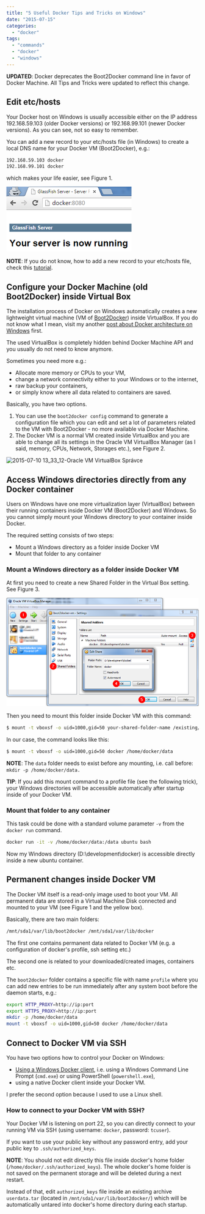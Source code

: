```yaml
---
title: "5 Useful Docker Tips and Tricks on Windows"
date: "2015-07-15"
categories: 
  - "docker"
tags: 
  - "commands"
  - "docker"
  - "windows"
---
```


**UPDATED**: Docker deprecates the Boot2Docker command line in favor of Docker Machine. All Tips and Tricks were updated to reflect this change.

## Edit etc/hosts

Your Docker host on Windows is usually accessible either on the IP address 192.168.59.103 (older Docker versions) or 192.168.99.101 (newer Docker versions). As you can see, not so easy to remember.

You can add a new record to your etc/hosts file (in Windows) to create a local DNS name for your Docker VM (Boot2Docker), e.g.:

```bash
192.168.59.103 docker
192.168.99.101 docker
```

which makes your life easier, see Figure 1.

![2015-07-10 14_17_18-GlassFish Server - Server Running](images/2015-07-10-14_17_18-GlassFish-Server-Server-Running.png "Figure 1: Example of a new record in etc/hosts")

**NOTE**: If you do not know, how to add a new record to your etc/hosts file, check this [tutorial](http://www.rackspace.com/knowledge_center/article/how-do-i-modify-my-hosts-file).

## Configure your Docker Machine (old Boot2Docker) inside Virtual Box

The installation process of Docker on Windows automatically creates a new lightweight virtual machine (VM of [Boot2Docker](http://boot2docker.io/)) inside VirtualBox. If you do not know what I mean, visit my another [post about Docker architecture on Windows](http://blog.pavelsklenar.com/docker-confusing-installation-windows/) first.

The used VirtualBox is completely hidden behind Docker Machine API and you usually do not need to know anymore.

Sometimes you need more e.g.:

- Allocate more memory or CPUs to your VM,
- change a network connectivity either to your Windows or to the internet,
- raw backup your containers,
- or simply know where all data related to containers are saved.

Basically, you have two options.

1. You can use the `boot2docker config` command to generate a configuration file which you can edit and set a lot of parameters related to the VM with Boot2Docker - no more available via Docker Machine.
2. The Docker VM is a normal VM created inside VirtualBox and you are able to change all its settings in the Oracle VM VirtualBox Manager (as I said, memory, CPUs, Network, Storages etc.), see Figure 2.

![2015-07-10 13_33_12-Oracle VM VirtualBox Správce](images/2015-07-10-13_33_12-Oracle-VM-VirtualBox-Správce.png "Figure 2: VirtualBox interface")

##  Access Windows directories directly from any Docker container

Users on Windows have one more virtualization layer (VirtualBox) between their running containers inside Docker VM (Boot2Docker) and Windows. So you cannot simply mount your Windows directory to your container inside Docker.

The required setting consists of two steps:

- Mount a Windows directory as a folder inside Docker VM
- Mount that folder to any container

### Mount a Windows directory as a folder inside Docker VM

At first you need to create a new Shared Folder in the Virtual Box setting. See Figure 3.

![2015-07-10 14_38_38-boot2docker-vm - Settings](images/2015-07-10-14_38_38-boot2docker-vm-Settings.png "igure 3: Shared Folders setting in Virtual Box")

Then you need to mount this folder inside Docker VM with this command:

```bash
$ mount -t vboxsf -o uid=1000,gid=50 your-shared-folder-name /existing/location/in/docker/VM
```

In our case, the command looks like this:

```bash
$ mount -t vboxsf -o uid=1000,gid=50 docker /home/docker/data
```

**NOTE**: The `data` folder needs to exist before any mounting, i.e. call before: `mkdir -p /home/docker/data.`

**TIP**: If you add this mount command to a profile file (see the following trick), your Windows directories will be accessible automatically after startup inside of your Docker VM.

### Mount that folder to any container

This task could be done with a standard volume parameter `-v` from the `docker run` command.

```bash
docker run -it -v /home/docker/data:/data ubuntu bash
```

Now my Windows directory (D:\\development\\docker) is accessible directly inside a new ubuntu container.

## Permanent changes inside Docker VM

The Docker VM itself is a read-only image used to boot your VM. All permanent data are stored in a Virtual Machine Disk connected and mounted to your VM (see Figure 1 and the yellow box).

Basically, there are two main folders:

```bash
/mnt/sda1/var/lib/boot2docker /mnt/sda1/var/lib/docker
```

The first one contains permanent data related to Docker VM (e.g. a configuration of docker's profile, ssh setting etc.)

The second one is related to your downloaded/created images, containers etc.

The `boot2docker` folder contains a specific file with name `profile` where you can add new entries to be run immediately after any system boot before the daemon starts, e.g.:

```bash
export HTTP_PROXY=http://ip:port
export HTTPS_PROXY=http://ip:port 
mkdir -p /home/docker/data 
mount -t vboxsf -o uid=1000,gid=50 docker /home/docker/data
```

## Connect to Docker VM via SSH

You have two options how to control your Docker on Windows:

- [Using a Windows Docker client](https://docs.docker.com/installation/windows/), i.e. using a Windows Command Line Prompt (`cmd.exe`) or using PowerShell (`powershell.exe`),
- using a native Docker client inside your Docker VM.

I prefer the second option because I used to use a Linux shell.

### How to connect to your Docker VM with SSH?

Your Docker VM is listening on port 22, so you can directly connect to your running VM via SSH (using username: `docker`, password: `tcuser`).

If you want to use your public key without any password entry, add your public key to `.ssh/authorized_keys`.

**NOTE**: You should not edit directly this file inside docker's home folder (`/home/docker/.ssh/authorized_keys`). The whole docker's home folder is not saved on the permanent storage and will be deleted during a next restart.

Instead of that, edit `authorized_keys` file inside an existing archive `userdata.tar` (located in `/mnt/sda1/var/lib/boot2docker/`) which will be automatically untared into docker's home directory during each startup.
